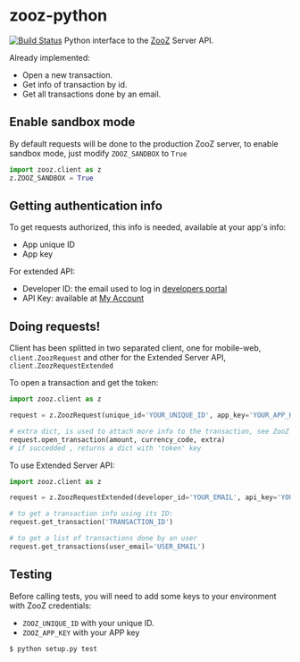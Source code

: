 zooz-python
===========

[![Build Status](https://travis-ci.org/jneight/zooz-python.png)](https://travis-ci.org/jneight/zooz-python)
Python interface to the [ZooZ](http://www.zooz.com) Server API.

Already implemented:

* Open a new transaction.
* Get info of transaction by id.
* Get all transactions done by an email.


Enable sandbox mode
--------------------

By default requests will be done to the production ZooZ server, to enable sandbox mode, just modify `ZOOZ_SANDBOX` to `True`

```python
import zooz.client as z
z.ZOOZ_SANDBOX = True
```


Getting authentication info
----------------------------

To get requests authorized, this info is needed, available at your app's info:

* App unique ID
* App key

For extended API:

* Developer ID: the email used to log in [developers portal](https://app.zooz.com/portal/)
* API Key: available at [My Account](https://app.zooz.com/portal/PortalController?cmd=myAccount)


Doing requests!
---------------

Client has been splitted in two separated client, one for mobile-web, `client.ZoozRequest` and
other for the Extended Server API, `client.ZoozRequestExtended`

To open a transaction and get the token:

```python
import zooz.client as z

request = z.ZoozRequest(unique_id='YOUR_UNIQUE_ID', app_key='YOUR_APP_KEY')

# extra dict, is used to attach more info to the transaction, see ZooZ Mobile documentation
request.open_transaction(amount, currency_code, extra)
# if succedded , returns a dict with 'token' key
```

To use Extended Server API:

```python
import zooz.client as z

request = z.ZoozRequestExtended(developer_id='YOUR_EMAIL', api_key='YOUR_API_KEY')

# to get a transaction info using its ID:
request.get_transaction('TRANSACTION_ID')

# to get a list of transactions done by an user
request.get_transactions(user_email='USER_EMAIL')
```

Testing
--------

Before calling tests, you will need to add some keys to your environment with
ZooZ credentials:

* `ZOOZ_UNIQUE_ID` with your unique ID.
* `ZOOZ_APP_KEY` with your APP key

```bash
$ python setup.py test
```
